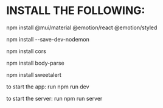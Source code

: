 # INSTALL THE FOLLOWING:

npm install @mui/material @emotion/react @emotion/styled

npm install --save-dev-nodemon

npm install cors

npm install body-parse

npm install sweetalert

to start the app: run npm run dev

to start the server: run npm run server